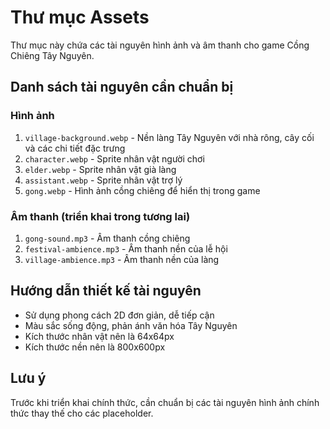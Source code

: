 # Thư mục Assets

Thư mục này chứa các tài nguyên hình ảnh và âm thanh cho game Cồng Chiêng Tây Nguyên.

## Danh sách tài nguyên cần chuẩn bị

### Hình ảnh
1. `village-background.webp` - Nền làng Tây Nguyên với nhà rông, cây cối và các chi tiết đặc trưng
2. `character.webp` - Sprite nhân vật người chơi
3. `elder.webp` - Sprite nhân vật già làng
4. `assistant.webp` - Sprite nhân vật trợ lý
5. `gong.webp` - Hình ảnh cồng chiêng để hiển thị trong game

### Âm thanh (triển khai trong tương lai)
1. `gong-sound.mp3` - Âm thanh cồng chiêng
2. `festival-ambience.mp3` - Âm thanh nền của lễ hội
3. `village-ambience.mp3` - Âm thanh nền của làng

## Hướng dẫn thiết kế tài nguyên
- Sử dụng phong cách 2D đơn giản, dễ tiếp cận
- Màu sắc sống động, phản ánh văn hóa Tây Nguyên
- Kích thước nhân vật nên là 64x64px
- Kích thước nền nên là 800x600px

## Lưu ý
Trước khi triển khai chính thức, cần chuẩn bị các tài nguyên hình ảnh chính thức thay thế cho các placeholder. 